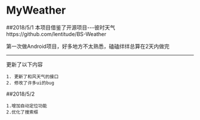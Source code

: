 # MyWeather
##2018/5/1
本项目借鉴了开源项目---彼时天气https://github.com/lentitude/BS-Weather

第一次做Android项目，好多地方不太熟悉，磕磕绊绊总算在2天内做完

--------
更新了以下内容

```
1. 更新了和风天气的接口
2. 修改了许多ui的bug
```

##2018/5/2

```
1.增加自动定位功能
2.优化了搜索框 
```